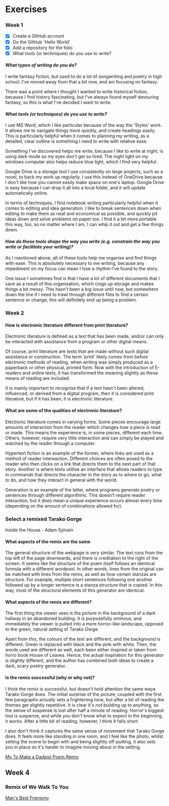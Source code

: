 # Exercises

### Week 1

- [x] Create a GitHub account
- [x] Do the GitHub 'Hello World'
- [x] Add a repository for the folio
- [x] What tools (or techniques) do you use to write?

#### ***What types of writing do you do?***

I write fantasy fiction, but used to do a lot of songwriting and poetry in high school. I've moved away from that a bit now, and am focusing on fantasy.

There was a point where I thought I wanted to write historical fiction, because I find history fascinating, but I've always found myself devouring fantasy, so this is what I've decided I want to write.

#### ***What tools (or techniques) do you use to write?***

I use MS Word, which I like particular because of the way the 'Styles' work. It allows me to navigate things more quickly, and create headings easily. This is particularly helpful when it comes to planning my writing, as a detailed, clear outline is something I need to write with relative ease.

Something I've discovered helps me write, because I like to write at night, is using dark mode so my eyes don't get so tired. The night light on my windows computer also helps reduce blue light, which I find very helpful.

Google Drive is a storage tool I use consistently on large projects, such as a novel, to back my work up regularly. I use this instead of OneDrive because I don't like how you cannot easily make space on one's laptop. Google Drive is easy because I can drop it all into a local folder, and it will update automatically online.

In terms of techniques, I find notebook writing particularly helpful when it comes to editing and idea generation. I like to break sentences down when editing to make them as neat and economical as possible, and quickly jot ideas down and solve problems on paper too. I find it a bit more portable this way, too, so no matter where I am, I can whip it out and get a few things down.

#### ***How do these tools shape the way you write (e.g. constrain the way you write or facilitate your writing)?***

As I mentioned above, all of these tools help me organise and find things with ease. This is absolutely necessary to me writing, because any impediment on my focus can mean I lose a rhythm I've found to the story.

One issue I sometimes find is that I have a lot of different documents that I save as a result of this organisation, which clogs up storage and makes things a bit messy. This hasn't been a big issue until now, but somewhere down the line if I need to trawl through different files to find a certain sentence or change, this will definitely end up being a problem.

### Week 2

#### How is electronic literature different from print literature?

Electronic literature is defined as a text that has been made, and/or can only be interacted with assistance from a program or other digital means.

Of course, print literature are texts that are made without such digital assistance or construction. The term 'print' likely comes from before electronic methods of reading, when writing was simply produced as a paperback or other physical, printed form. Now with the introduction of E-readers and online texts, it has transformed the meaning slightly as these means of reading are included.

It is mainly important to recognise that if a text hasn't been altered, influenced, or derived from a digital program, then it is considered print literature, but if it has been, it is electronic literature.

#### What are some of the qualities of electronic literature?

Electronic literature comes in varying forms. Some pieces encourage large amounts of interaction from the reader which changes how a piece is read or made. This means the experience is, in some pieces, different each time. Others, however, require very little interaction and can simply be played and watched by the reader through a computer.

Hypertext fiction is an example of the former, where links are used as a method of reader intereaction. Different choices are often posed to the reader who then clicks on a link that directs them to the next part of that story. Another is where texts utillise an interface that allows readers to type in commands that directs the character in the story as to where to go, what to do, and how they interact in general with the world.

Generation is an example of the latter, where programs generate poetry or sentences through different algorithms. This doesn't require reader interaction, but it does mean a unique experience occurs almost every time (depending on the amount of combinations allowed for).

### Select a remixed Tarako Gorge
Inside the House - Adam Sylvain

#### What aspects of the remix are the same 

The general structure of the webpage is very similar. The text runs from the top left of the page downwards, and there is creditation to the right of the screen. It seems like the structure of the poem itself follows an identical formula with a different wordpool. In other words, lines from the original can be matched with lines from the remix, as well as how certain stanzas are structure. For example, multiple short sentences following one another followed up by a longer sentence is a stanza structure that is copied. In this way, most of the structural elements of this generator are identical.

#### What aspects of the remix are different?

The first thing the viewer sees is the picture in the background of a dark hallway in an abandoned building. It is purposefully ominous, and immediately the viewer is pulled into a more horror-like landscape, opposed to the green, natural setting of Tarako Gorge.

Apart from this, the colours of the text are different, and the background is different. Green is replaced with black and the pink with white. Then, the words used are different as well, each been either inspired or taken from horro book House of Leaves. Hence, the actual inspiration for this generator is slightly different, and the author has combined both ideas to create a dark, scary poetry generator.

#### Is the remix successful (why or why not)?

I think the remix is successful, but doesn't hold attention the same waya Tarako Gorge does. The initial surprise of the picture, coupled with the first few paragraphs actually sets a frightening tone, but after a bit of reading the themes get slightly repetitive. It is clear it's not building up to anything, so the sense of suspense is lost after half a minute of reading. Horror's biggest tool is suspense, and while you don't know what to expect in the beginning, it works. After a little bit of reading, however, I think it falls short.

I also don't think it captures the same sense of movement that Tarako Gorge does. It feels more like standing in one room, and I feel like the photo, whilst setting the scene to begin with and being slightly off-putting, it also sets you in place so it's harder to imagine moving about in the setting.

[My To Make a Dadaist Poem Remix](https://pineapple-amusing-cart.glitch.me)

## Week 4

### Remix of We Walk To You

[Man's Best Frienemy](https://spurious-knotty-pangolin.glitch.me)
